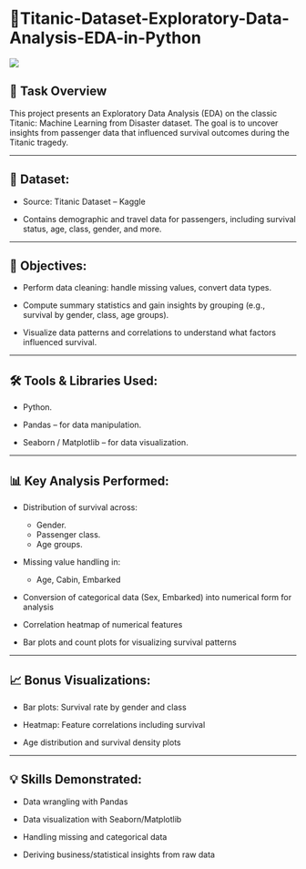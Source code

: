 # 🚢Titanic-Dataset-Exploratory-Data-Analysis-EDA-in-Python
![](https://media.licdn.com/dms/image/v2/C4D12AQHsDRbH7GXOZg/article-cover_image-shrink_720_1280/article-cover_image-shrink_720_1280/0/1604989195408?e=2147483647&v=beta&t=zxYL7VY8G60l8eJcDQ9gmrbn4oaECe_50ocgVNO_Dqw)
## 📝 Task Overview 

This project presents an Exploratory Data Analysis (EDA) on the classic Titanic: Machine Learning from Disaster dataset. The goal is to uncover insights from passenger data that influenced survival outcomes during the Titanic tragedy.

---

## 📁 Dataset:

- Source: Titanic Dataset – Kaggle

- Contains demographic and travel data for passengers, including survival status, age, class, gender, and more.

---

## 🎯 Objectives:

- Perform data cleaning: handle missing values, convert data types.

- Compute summary statistics and gain insights by grouping (e.g., survival by gender, class, age groups).

- Visualize data patterns and correlations to understand what factors influenced survival.

---

## 🛠️ Tools & Libraries Used:

- Python.

- Pandas – for data manipulation.

- Seaborn / Matplotlib – for data visualization.

---

## 📊 Key Analysis Performed:

- Distribution of survival across:
    - Gender.
    - Passenger class.
    - Age groups.

- Missing value handling in:
    - Age, Cabin, Embarked

- Conversion of categorical data (Sex, Embarked) into numerical form for analysis

- Correlation heatmap of numerical features

- Bar plots and count plots for visualizing survival patterns

---

## 📈 Bonus Visualizations:

- Bar plots: Survival rate by gender and class

- Heatmap: Feature correlations including survival

- Age distribution and survival density plots

---

## 💡 Skills Demonstrated:

- Data wrangling with Pandas

- Data visualization with Seaborn/Matplotlib

- Handling missing and categorical data

- Deriving business/statistical insights from raw data

